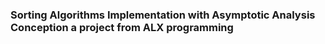 ###  Sorting Algorithms Implementation with Asymptotic Analysis Conception a project from ALX programming
